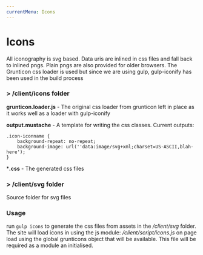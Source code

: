 ```yaml
---
currentMenu: Icons
---
```


Icons
============


All iconography is svg based. Data uris are inlined in css files and fall back to inlined pngs. Plain pngs are also provided for older browsers.
The Grunticon css loader is used but since we are using gulp, gulp-iconify has been used in the build process
### > /client/icons folder
    
**grunticon.loader.js** - The original css loader from grunticon left in place as it works well as a loader with gulp-iconify

**output.mustache** - A template for writing the css classes. Current outputs:
    
    .icon-iconname {
        background-repeat: no-repeat;
        background-image: url(''data:image/svg+xml;charset=US-ASCII,blah-here');
    }
***.css** - The generated css files

### > /client/svg folder
Source folder for svg files

### Usage
run `gulp icons` to generate the css files from assets in the */client/svg* folder.
The site will load icons in using the js module: */client/script/icons.js* on page load using the global grunticons object that will be available. This file will be required as a module an initialised.
